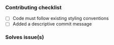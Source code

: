 <!---
Thanks for sharing your code back to this repository. But before you continue, please make
sure you followed the Contribution Guidelines. Which can be found here:
https://github.com/alauga/cdt-cordova-plugin-opentok/blob/master/CONTRIBUTING.md
--->
### Contributing checklist
- [ ] Code must follow existing styling conventions
- [ ] Added a descriptive commit message

### Solves issue(s)
<!--- Mention the GitHub issues here -->